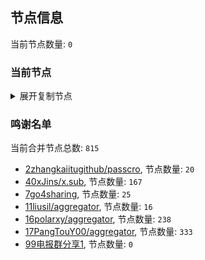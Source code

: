
## 节点信息
当前节点数量: `0`
### 当前节点
<details>
  <summary>展开复制节点</summary>

    

</details>

### 鸣谢名单
当前合并节点总数: `815`
- [2zhangkaiitugithub/passcro](https://github.com/zhangkaiitugithub/passcro), 节点数量: `20`
- [40xJins/x.sub](https://github.com/0xJins/x.sub), 节点数量: `167`
- [7go4sharing](https://github.com/go4sharing), 节点数量: `25`
- [11liusil/aggregator](https://github.com/liusil/aggregator), 节点数量: `16`
- [16polarxy/aggregator](https://github.com/polarxy/aggregator), 节点数量: `238`
- [17PangTouY00/aggregator](https://github.com/PangTouY00/aggregator), 节点数量: `333`
- [99电报群分享1](https://github.com/cdddbc/getAirport), 节点数量: `0`


